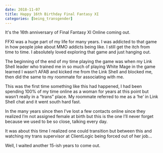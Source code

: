 ```yaml
---
date: 2018-11-07
title: Happy 16th Birthday Final Fantasy XI
categories: [being_transgender]
---
```


It's the 16th anniversary of Final Fantasy XI Online coming out.

FFXI was a huge part of my life for many years. I was addicted to that game in how people joke about MMO addicts being like. I still get the itch from time to time. I absolutely loved exploring that game and just hanging out.

The beginning of the end of my time playing the game was when my Link Shell leader who trained me in so much of playing White Mage in the game learned I wasn’t AFAB and kicked me from the Link Shell and blocked me, then did the same to my roommate for associating with me.

This was the first time something like this had happened, I had been spending 100% of my time online as a woman for years at this point but wasn’t really in a “trans” place. My roommate referred to me as a ‘he’ in Link Shell chat and it went south hard fast.

In the many years since then I’ve lost a few contacts online since they realized I’m not assigned female at birth but this is the one I’ll never forget because we used to be so close, talking every day.

It was about this time I realized one could transition but between this and watching my trans supervisor at ClientLogic being forced out of her job…

Well, I waited another 15-ish years to come out.
